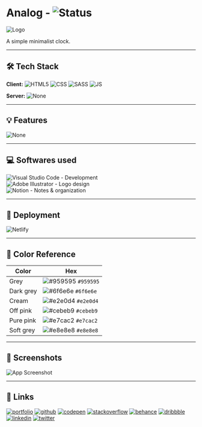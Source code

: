 # Analog - ![Status](https://img.shields.io/badge/Status-On%20going-fd9644?style=flat-square)

<!-- ![Status](https://img.shields.io/badge/Status-On%20going-fd9644?style=flat-square) -->

<!-- ![Status](https://img.shields.io/badge/Status-Finished-20bf6b?style=flat-square) -->

![Logo](https://dev-to-uploads.s3.amazonaws.com/uploads/articles/th5xamgrr6se0x5ro4g6.png)

A simple minimalist clock.

---

## 🛠 Tech Stack

**Client:**
![HTML5](https://img.shields.io/badge/HTML5-E34F26?&logo=html5&logoColor=white)
![CSS](https://img.shields.io/badge/CSS3-1572B6?&logo=css3&logoColor=white)
![SASS](https://img.shields.io/badge/Sass-CC6699?&logo=sass&logoColor=white)
![JS](https://img.shields.io/badge/JavaScript-F7DF1E?&logo=javascript&logoColor=black)

**Server:**
![None](https://img.shields.io/badge/NONE-778899?)

---

## 💡 Features

![None](https://img.shields.io/badge/NONE-778899?)

---

## 💻 Softwares used

![Visual Studio Code](https://img.shields.io/badge/Visual_Studio_Code-0078D4?&logo=visual%20studio%20code&logoColor=white) - Development </br>
![Adobe Illustrator](https://img.shields.io/badge/Adobe%20Illustrator-FF9A00e&logo=adobe%20illustrator&logoColor=white) - Logo design </br>
![Notion](https://img.shields.io/badge/Notion-000000?&logo=notion&logoColor=white) - Notes & organization </br>

---

## 📲 Deployment

![Netlify](https://img.shields.io/badge/Netlify-00C7B7?&logo=netlify&logoColor=white)

---

## 🎨 Color Reference

| Color     | Hex                                                                |
| --------- | ------------------------------------------------------------------ |
| Grey      | ![#959595](https://placehold.co/15x15/959595/959595.png) `#959595` |
| Dark grey | ![#6f6e6e](https://placehold.co/15x15/6f6e6e/6f6e6e.png) `#6f6e6e` |
| Cream     | ![#e2e0d4](https://placehold.co/15x15/e2e0d4/e2e0d4.png) `#e2e0d4` |
| Off pink  | ![#cebeb9](https://placehold.co/15x15/cebeb9/cebeb9.png) `#cebeb9` |
| Pure pink | ![#e7cac2](https://placehold.co/15x15/e7cac2/e7cac2.png) `#e7cac2` |
| Soft grey | ![#e8e8e8](https://placehold.co/15x15/e8e8e8/e8e8e8.png) `#e8e8e8` |

---

## 📸 Screenshots

![App Screenshot](https://via.placeholder.com/468x300?text=App+Screenshot+Here)

---

## 🔗 Links

[![portfolio](https://img.shields.io/badge/my_portfolio-000?style=for-the-badge&logo=ko-fi&logoColor=white)](https://kevinbourgitteau.com/)
[![github](https://img.shields.io/badge/GitHub-100000?style=for-the-badge&logo=github&logoColor=white)](https://github.com/ka-be)
[![codepen](https://img.shields.io/badge/Codepen-000000?style=for-the-badge&logo=codepen&logoColor=white)](https://codepen.io/ka-be)
[![stackoverflow](https://img.shields.io/badge/Stack_Overflow-FE7A16?style=for-the-badge&logo=stack-overflow&logoColor=white)](https://stackoverflow.com/users/13797852/kevin-bjto)
[![behance](https://img.shields.io/badge/-Behance-blue?style=for-the-badge&logo=behance&logoColor=white)](https://www.behance.net/kaabe)
[![dribbble](https://img.shields.io/badge/Dribbble-EA4C89?style=for-the-badge&logo=dribbble&logoColor=white)](https://dribbble.com/Kaabee)
[![linkedin](https://img.shields.io/badge/linkedin-0A66C2?style=for-the-badge&logo=linkedin&logoColor=white)](https://fr.linkedin.com/in/kevin-bourgitteau)
[![twitter](https://img.shields.io/badge/twitter-1DA1F2?style=for-the-badge&logo=twitter&logoColor=white)](https://twitter.com/BjtoKevin)
